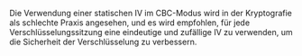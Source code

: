 Die Verwendung einer statischen IV im CBC-Modus wird in der Kryptografie als schlechte Praxis angesehen, und es wird empfohlen, für jede Verschlüsselungssitzung eine eindeutige und zufällige IV zu verwenden, um die Sicherheit der Verschlüsselung zu verbessern.